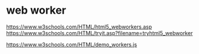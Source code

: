 # web worker

https://www.w3schools.com/HTML/html5_webworkers.asp
https://www.w3schools.com/HTML/tryit.asp?filename=tryhtml5_webworker

https://www.w3schools.com/HTML/demo_workers.js


